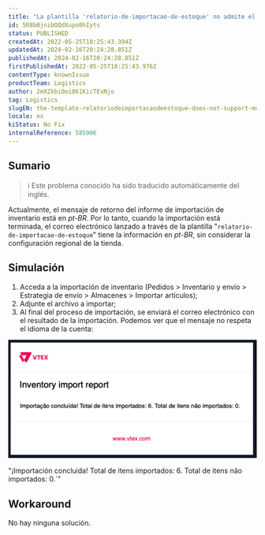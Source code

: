 ```yaml
---
title: "La plantilla 'relatorio-de-importacao-de-estoque' no admite el multilingüismo"
id: 5R8b0jnibOQdXupo0hIyts
status: PUBLISHED
createdAt: 2022-05-25T18:25:43.394Z
updatedAt: 2024-02-16T20:24:28.851Z
publishedAt: 2024-02-16T20:24:28.851Z
firstPublishedAt: 2022-05-25T18:25:43.976Z
contentType: knownIssue
productTeam: Logistics
author: 2mXZkbi0oi061KicTExNjo
tag: Logistics
slugEN: the-template-relatoriodeimportacaodeestoque-does-not-support-multilanguage
locale: es
kiStatus: No Fix
internalReference: 585906
---
```


## Sumario

>ℹ️ Este problema conocido ha sido traducido automáticamente del inglés.


Actualmente, el mensaje de retorno del informe de importación de inventario está en _pt-BR_. Por lo tanto, cuando la importación está terminada, el correo electrónico lanzado a través de la plantilla "`relatorio-de-importacao-de-estoque`" tiene la información en _pt-BR_, sin considerar la configuración regional de la tienda.



## Simulación



1. Acceda a la importación de inventario (Pedidos > Inventario y envío > Estrategia de envío > Almacenes > Importar artículos);
2. Adjunte el archivo a importar;
3. Al final del proceso de importación, se enviará el correo electrónico con el resultado de la importación. Podemos ver que el mensaje no respeta el idioma de la cuenta:

![](https://raw.githubusercontent.com/vtexdocs/known-issues/refs/heads/main/docs/es/known-issues/Logistics/la-plantilla-relatoriodeimportacaodeestoque-no-admite-el-multilinguismo_1.png)

"¡Importación concluida! Total de itens importados: 6. Total de itens não importados: 0.`"




## Workaround


No hay ninguna solución.

